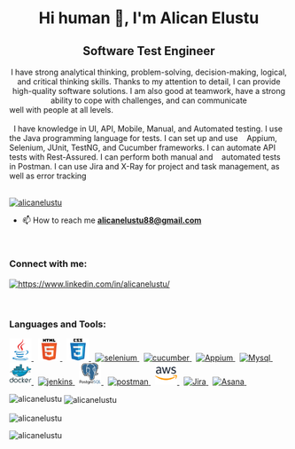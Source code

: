 <h1 align="center">Hi human 👋, I'm Alican Elustu</h1>
<h2 align="center">Software Test Engineer</h2>

<div align = "center">
  I have strong analytical thinking, problem-solving, decision-making, logical, and critical
thinking skills. Thanks to my attention to detail, I can provide high-quality software
solutions. I am also good at teamwork, have a strong ability to cope with challenges, and
can communicate <div align = "left">well with people at all levels.</div> </div>
<br>
<div>&nbsp;&nbsp;I have knowledge in UI, API, Mobile, Manual, and Automated testing. I use the Java
programming language for tests. I can set up and use &nbsp;&nbsp;&nbsp;Appium, Selenium, JUnit, TestNG,
and Cucumber frameworks. I can automate API tests with Rest-Assured. I can perform
both manual and <span align= "left">&nbsp;&nbsp;&nbsp;automated tests in Postman. I can use Jira and X-Ray for project and
task management, as well as error tracking</span></div>

<br>

<p align="left"> <a href="https://github.com/ryo-ma/github-profile-trophy"><img src="https://github-profile-trophy.vercel.app/?username=alicanelustu" alt="alicanelustu" /></a> </p>

- 📫 How to reach me **alicanelustu88@gmail.com**
<br>

<h3 align="left">Connect with me:</h3>
<p align="left">
<a href="https://linkedin.com/in/https://www.linkedin.com/in/alicanelustu/" target="blank"><img align="center" src="https://raw.githubusercontent.com/rahuldkjain/github-profile-readme-generator/master/src/images/icons/Social/linked-in-alt.svg" alt="https://www.linkedin.com/in/alicanelustu/" height="30" width="40" /></a>
</p>

<br>
<h3 align="left">Languages and Tools:</h3>
<p align="left"> <a href="https://www.java.com" target="_blank" rel="noreferrer"> <img src="https://raw.githubusercontent.com/devicons/devicon/master/icons/java/java-original.svg" alt="java" width="40" height="40"/> </a> &nbsp;
<a href="https://www.w3.org/html/" target="_blank" rel="noreferrer"> <img src="https://raw.githubusercontent.com/devicons/devicon/master/icons/html5/html5-original-wordmark.svg" alt="html5" width="40" height="40"/> </a> &nbsp;
<a href="https://www.w3schools.com/css/" target="_blank" rel="noreferrer"> <img src="https://raw.githubusercontent.com/devicons/devicon/master/icons/css3/css3-original-wordmark.svg" alt="css3" width="40" height="40"/> </a> &nbsp;
<a href="https://www.selenium.dev" target="_blank" rel="noreferrer"> <img src="https://raw.githubusercontent.com/detain/svg-logos/780f25886640cef088af994181646db2f6b1a3f8/svg/selenium-logo.svg" alt="selenium" width="40" height="40"/> </a> &nbsp;
<a href="https://cucumber.io" target="_blank" rel="noreferrer"> <img src="https://www.vectorlogo.zone/logos/cucumberio/cucumberio-icon.svg" alt="cucumber" width="40" height="40"/> </a> &nbsp;
<a href="https://appium.io/docs/en/latest/" target="_blank" rel="noreferrer"> <img src="https://raw.githubusercontent.com/leungwensen/svg-icon/8b84d725b0d2be8f5d87cac7f2c386682ce43563/dist/svg/logos/appium.svg" alt="Appium" width="40" height="40"/> </a> &nbsp;
<a href="https://www.mysql.com/" target="_blank" rel="noreferrer"> <img src="https://www.vectorlogo.zone/logos/mysql/mysql-official.svg" alt="Mysql" width="40" height="40"/> </a> &nbsp;
<a href="https://www.docker.com/" target="_blank" rel="noreferrer"> <img src="https://raw.githubusercontent.com/devicons/devicon/master/icons/docker/docker-original-wordmark.svg" alt="docker" width="40" height="40"/> </a> &nbsp;
<a href="https://www.jenkins.io" target="_blank" rel="noreferrer"> <img src="https://www.vectorlogo.zone/logos/jenkins/jenkins-icon.svg" alt="jenkins" width="40" height="40"/> </a> &nbsp;
<a href="https://www.postgresql.org" target="_blank" rel="noreferrer"> <img src="https://raw.githubusercontent.com/devicons/devicon/master/icons/postgresql/postgresql-original-wordmark.svg" alt="postgresql" width="40" height="40"/> </a> &nbsp;
<a href="https://postman.com" target="_blank" rel="noreferrer"> <img src="https://www.vectorlogo.zone/logos/getpostman/getpostman-icon.svg" alt="postman" width="40" height="40"/> </a> &nbsp;
<a href="https://aws.amazon.com" target="_blank" rel="noreferrer"> <img src="https://raw.githubusercontent.com/devicons/devicon/master/icons/amazonwebservices/amazonwebservices-original-wordmark.svg" alt="aws" width="40" height="40"/> </a> &nbsp;
<a href="https://www.atlassian.com/software/jira" target="_blank" rel="noreferrer"> <img src="https://www.vectorlogo.zone/logos/atlassian_jira/atlassian_jira-icon.svg" alt="Jira" width="40" height="40"/> </a> &nbsp;
<a href="https://asana.com/" target="_blank" rel="noreferrer"> <img src="https://upload.vectorlogo.zone/logos/asana/images/cae029cc-73d9-4b0d-83e2-70893c439061.svg" alt="Asana" width="40" height="40"/> </a> &nbsp;</p>

<p><img align="left" src="https://github-readme-stats.vercel.app/api/top-langs?username=alicanelustu&show_icons=true&locale=en&layout=compact" alt="alicanelustu" /></p>

<p>&nbsp;<img align="center" src="https://github-readme-stats.vercel.app/api?username=alicanelustu&show_icons=true&locale=en" alt="alicanelustu" /></p>

<p><img align="center" src="https://github-readme-streak-stats.herokuapp.com/?user=alicanelustu&" alt="alicanelustu" /></p>

<p align="left"> <img src="https://komarev.com/ghpvc/?username=alicanelustu&label=Profile%20views&color=0e75b6&style=flat" alt="alicanelustu" /> </p>
